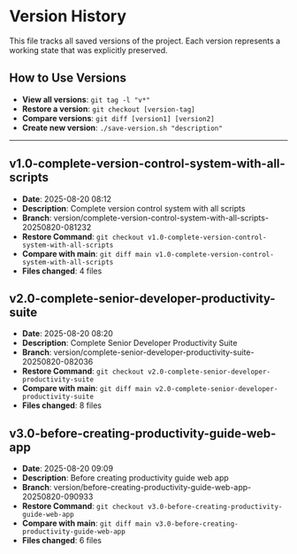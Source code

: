 # Version History

This file tracks all saved versions of the project. Each version represents a working state that was explicitly preserved.

## How to Use Versions
- **View all versions**: `git tag -l "v*"`
- **Restore a version**: `git checkout [version-tag]`
- **Compare versions**: `git diff [version1] [version2]`
- **Create new version**: `./save-version.sh "description"`

---

## v1.0-complete-version-control-system-with-all-scripts
- **Date**: 2025-08-20 08:12
- **Description**: Complete version control system with all scripts
- **Branch**: version/complete-version-control-system-with-all-scripts-20250820-081232
- **Restore Command**: `git checkout v1.0-complete-version-control-system-with-all-scripts`
- **Compare with main**: `git diff main v1.0-complete-version-control-system-with-all-scripts`
- **Files changed**: 4 files

## v2.0-complete-senior-developer-productivity-suite
- **Date**: 2025-08-20 08:20
- **Description**: Complete Senior Developer Productivity Suite
- **Branch**: version/complete-senior-developer-productivity-suite-20250820-082036
- **Restore Command**: `git checkout v2.0-complete-senior-developer-productivity-suite`
- **Compare with main**: `git diff main v2.0-complete-senior-developer-productivity-suite`
- **Files changed**: 8 files

## v3.0-before-creating-productivity-guide-web-app
- **Date**: 2025-08-20 09:09
- **Description**: Before creating productivity guide web app
- **Branch**: version/before-creating-productivity-guide-web-app-20250820-090933
- **Restore Command**: `git checkout v3.0-before-creating-productivity-guide-web-app`
- **Compare with main**: `git diff main v3.0-before-creating-productivity-guide-web-app`
- **Files changed**: 6 files

